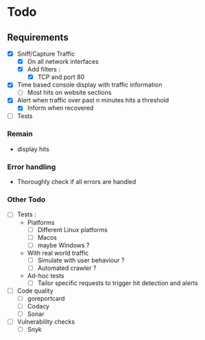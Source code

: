 # Todo

## Requirements

- [x] Sniff/Capture Traffic
    - [x] On all network interfaces
    - [x] Add filters :
        - [x] TCP and port 80
- [x] Time based console display with traffic information
    - [ ] Most hits on website sections
- [x] Alert when traffic over past n minutes hits a threshold
    - [x] Inform when recovered
- [ ] Tests

### Remain

- display hits

### Error handling

- Thoroughly check if all errors are handled 

### Other Todo

- [ ] Tests :
    - Platforms
        - [ ] Different Linux platforms
        - [ ] Macos
        - [ ] maybe Windows ?
    - With real world traffic
        - [ ] Simulate with user behaviour ?
        - [ ] Automated crawler ?
    - Ad-hoc tests
        - [ ] Tailor specific requests to trigger hit detection and alerts

- [ ] Code quality
    - [ ] goreportcard
    - [ ] Codacy
    - [ ] Sonar
- [ ] Vulnerability checks
    - [ ] Snyk
